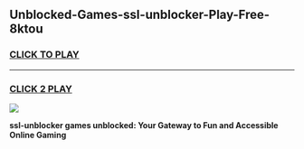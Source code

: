 
## Unblocked-Games-ssl-unblocker-Play-Free-8ktou
<h3>
<a href="https://premium76.site?title=ssl-unblocker&ref=23A">CLICK TO PLAY</a></h3>
<hr>

<h3>
<a href="https://premium76.site?title=ssl-unblocker&ref=23A">CLICK 2 PLAY</a>
  
</h3>

<a href="https://premium76.site?title=ssl-unblocker&ref=23A"><img src="https://clearcache.store/games.png"></a>


**ssl-unblocker games unblocked: Your Gateway to Fun and Accessible Online Gaming**
